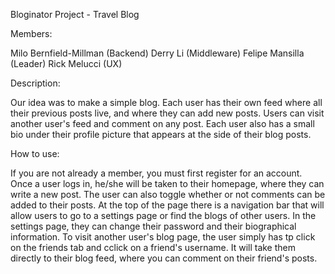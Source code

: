 Bloginator Project - Travel Blog

Members:

Milo Bernfield-Millman (Backend)
Derry Li (Middleware)
Felipe Mansilla (Leader)
Rick Melucci (UX)

Description:

Our idea was to make a simple blog. Each user has their own feed where all their previous posts live, and where they can add new posts. Users can visit another user's feed and comment on any post. Each user also has a small bio under their profile picture that appears at the side of their blog posts.

How to use:

If you are not already a member, you must first register for an account. Once a user logs in, he/she will be taken to their homepage, where they can write a new post. The user can also toggle whether or not comments can be added to their posts. At the top of the page there is a navigation bar that will allow users to go to a settings page or find the blogs of other users. In the settings page, they can change their password and their biographical information. To visit another user's blog page, the user simply has tp click on the friends tab and cclick on a friend's username. It will take them directly to their blog feed, where you can comment on their friend's posts. 